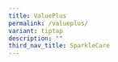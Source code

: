 ```yaml
---
title: ValuePlus
permalink: /valueplus/
variant: tiptap
description: ""
third_nav_title: SparkleCare
---
```

